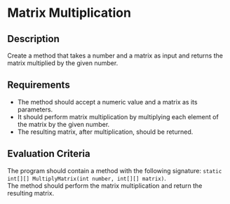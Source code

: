 # Matrix Multiplication

## Description

Create a method that takes a number and a matrix as input and returns the matrix multiplied by the given number.

## Requirements

- The method should accept a numeric value and a matrix as its parameters.
- It should perform matrix multiplication by multiplying each element of the matrix by the given number.
- The resulting matrix, after multiplication, should be returned.

## Evaluation Criteria

The program should contain a method with the following signature: `static int[][] MultiplyMatrix(int number, int[][] matrix)`.  
The method should perform the matrix multiplication and return the resulting matrix.
